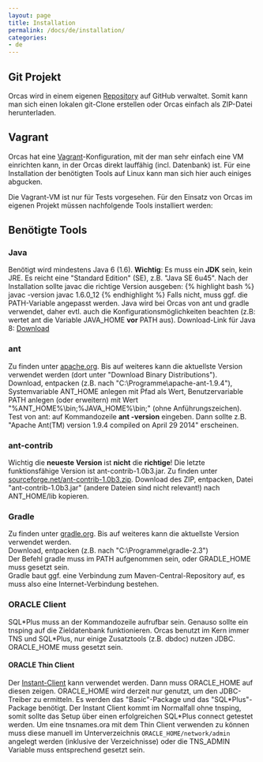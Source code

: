 ```yaml
---
layout: page
title: Installation
permalink: /docs/de/installation/
categories: 
- de
---
```


## Git Projekt

Orcas wird in einem eigenen [Repository](https://github.com/opitzconsulting/orcas) auf GitHub verwaltet. Somit kann man sich einen lokalen git-Clone erstellen oder Orcas einfach als ZIP-Datei herunterladen.

## Vagrant

Orcas hat eine [Vagrant](https://de.wikipedia.org/wiki/Vagrant_%28Software%29)-Konfiguration, mit der man sehr einfach eine VM einrichten kann, in der Orcas direkt lauffähig (incl. Datenbank) ist. Für eine Installation der benötigten Tools auf Linux kann man sich hier auch einiges abgucken.

Die Vagrant-VM ist nur für Tests vorgesehen. Für den Einsatz von Orcas im eigenen Projekt müssen nachfolgende Tools installiert werden:

## Benötigte Tools

### Java

Benötigt wird mindestens Java 6 (1.6). **Wichtig**: Es muss ein **JDK** sein, kein JRE. Es reicht eine "Standard Edition" (SE), z.B. "Java SE 6u45". Nach der Installation sollte javac die richtige Version ausgeben:
{% highlight bash %}
javac -version
javac 1.6.0_12
{% endhighlight %}
Falls nicht, muss ggf. die PATH-Variable angepasst werden. Java wird bei Orcas von ant und gradle verwendet, daher evtl. auch die Konfigurationsmöglichkeiten beachten (z.B: wertet ant die Variable JAVA_HOME **vor** PATH aus).
Download-Link für Java 8: [Download](http://www.oracle.com/technetwork/java/javase/downloads/jdk8-downloads-2133151.html)

### ant

Zu finden unter [apache.org](http://ant.apache.org/). Bis auf weiteres kann die aktuellste Version verwendet werden (dort unter "Download Binary Distributions").
<br/>Download, entpacken (z.B. nach "C:\Programme\apache-ant-1.9.4"), Systemvariable ANT_HOME anlegen mit Pfad als Wert, Benutzervariable PATH anlegen (oder erweitern) mit Wert "%ANT_HOME%\bin;%JAVA_HOME%\bin;" (ohne Anführungszeichen).
<br/>Test von ant: auf Kommandozeile **ant -version** eingeben. Dann sollte z.B. "Apache Ant(TM) version 1.9.4 compiled on April 29 2014" erscheinen.

### ant-contrib

Wichtig die **neueste** **Version** ist **nicht** die **richtige**! Die letzte funktionsfähige Version ist ant-contrib-1.0b3.jar.
Zu finden unter [sourceforge.net/ant-contrib-1.0b3.zip](http://sourceforge.net/projects/ant-contrib/files/ant-contrib/1.0b3/ant-contrib-1.0b3-bin.zip/download). 
Download des ZIP, entpacken, Datei "ant-contrib-1.0b3.jar" (andere Dateien sind nicht relevant!) nach ANT_HOME/lib kopieren.

### Gradle

Zu finden unter [gradle.org](http://www.gradle.org/). Bis auf weiteres kann die aktuellste Version verwendet werden.
<br/>Download, entpacken (z.B. nach "C:\Programme\gradle-2.3")
<br/>Der Befehl gradle muss im PATH aufgenommen sein, oder GRADLE_HOME muss gesetzt sein.
<br/>Gradle baut ggf. eine Verbindung zum Maven-Central-Repository auf, es muss also eine Internet-Verbindung bestehen.

### ORACLE Client

SQL\*Plus muss an der Kommandozeile aufrufbar sein. Genauso sollte ein tnsping auf die Zieldatenbank funktionieren. Orcas benutzt im Kern immer TNS und SQL\*Plus, nur einige Zusatztools (z.B. dbdoc) nutzen JDBC.
ORACLE_HOME muss gesetzt sein.

#### ORACLE Thin Client
Der [Instant-Client](http://www.oracle.com/technetwork/database/features/instant-client/index.html) kann verwendet werden. Dann muss ORACLE_HOME auf diesen zeigen.
ORACLE_HOME wird derzeit nur genutzt, um den JDBC-Treiber zu ermitteln.
Es werden das "Basic"-Package und das "SQL\*Plus"-Package benötigt. Der Instant Client kommt im Normalfall ohne tnsping, somit sollte das Setup über einen erfolgreichen SQL\*Plus connect getestet werden. 
Um eine tnsnames.ora mit dem Thin Client verwenden zu können muss diese manuell im Unterverzeichnis `ORACLE_HOME/network/admin` angelegt werden (inklusive der Verzeichnisse) oder die TNS_ADMIN Variable muss entsprechend gesetzt sein.
